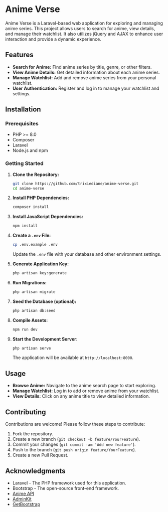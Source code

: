 # Anime Verse

Anime Verse is a Laravel-based web application for exploring and managing anime series. This project allows users to search for anime, view details, and manage their watchlist. It also utilizes jQuery and AJAX to enhance user interaction and provide a dynamic experience.

## Features

- **Search for Anime:** Find anime series by title, genre, or other filters.
- **View Anime Details:** Get detailed information about each anime series.
- **Manage Watchlist:** Add and remove anime series from your personal watchlist.
- **User Authentication:** Register and log in to manage your watchlist and settings.

## Installation

### Prerequisites

- PHP >= 8.0
- Composer
- Laravel
- Node.js and npm

### Getting Started

1. **Clone the Repository:**

    ```bash
    git clone https://github.com/trixiediane/anime-verse.git
    cd anime-verse
    ```

2. **Install PHP Dependencies:**

    ```bash
    composer install
    ```

3. **Install JavaScript Dependencies:**

    ```bash
    npm install
    ```

4. **Create a `.env` File:**

    ```bash
    cp .env.example .env
    ```

    Update the `.env` file with your database and other environment settings.

5. **Generate Application Key:**

    ```bash
    php artisan key:generate
    ```

6. **Run Migrations:**

    ```bash
    php artisan migrate
    ```

7. **Seed the Database (optional):**

    ```bash
    php artisan db:seed
    ```

8. **Compile Assets:**

    ```bash
    npm run dev
    ```

9. **Start the Development Server:**

    ```bash
    php artisan serve
    ```

    The application will be available at `http://localhost:8000`.

## Usage

- **Browse Anime:** Navigate to the anime search page to start exploring.
- **Manage Watchlist:** Log in to add or remove anime from your watchlist.
- **View Details:** Click on any anime title to view detailed information.

## Contributing

Contributions are welcome! Please follow these steps to contribute:

1. Fork the repository.
2. Create a new branch (`git checkout -b feature/YourFeature`).
3. Commit your changes (`git commit -am 'Add new feature'`).
4. Push to the branch (`git push origin feature/YourFeature`).
5. Create a new Pull Request.

## Acknowledgments

- Laravel - The PHP framework used for this application.
- Bootstrap - The open-source front-end framework.
- [Anime API](https://docs.api.jikan.moe/)
- [AdminKit](https://demo.adminkit.io/)
- [GetBootstrap](https://getbootstrap.com/)
